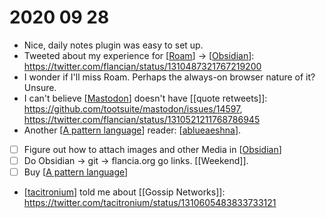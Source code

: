 # 2020 09 28
 - Nice, daily notes plugin was easy to set up.
 - Tweeted about my experience for [[Roam]] -> [[Obsidian]]: https://twitter.com/flancian/status/1310487321767219200
 - I wonder if I'll miss Roam. Perhaps the always-on browser nature of it? Unsure.
 - I can't believe [[Mastodon]] doesn't have [[quote retweets]]: https://github.com/tootsuite/mastodon/issues/14597, https://twitter.com/flancian/status/1310521211768786945
 - Another [[A pattern language]] reader: [[ablueaeshna]].
 -  [ ] Figure out how to attach images and other Media in [[Obsidian]]
 -  [ ] Do Obsidian -> git -> flancia.org go links. [[Weekend]].
 -  [ ] Buy [[A pattern language]]
 -  [[tacitronium]] told me about [[Gossip Networks]]: https://twitter.com/tacitronium/status/1310605483833733121

[//begin]: # "Autogenerated link references for markdown compatibility"
[Roam]: ../roam "Roam"
[Obsidian]: ../obsidian "Obsidian"
[Mastodon]: ../mastodon "mastodon"
[A pattern language]: ../a-pattern-language "a-pattern-language"
[ablueaeshna]: ../ablueaeshna "Ablueaeshna"
[tacitronium]: ../tacitronium "Tacitronium"
[//end]: # "Autogenerated link references"